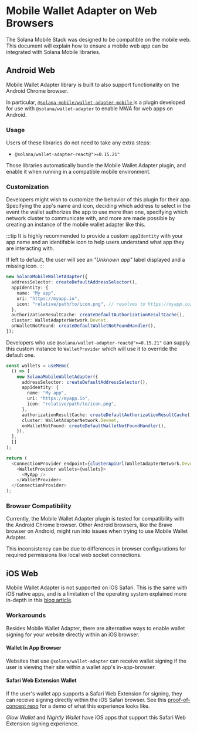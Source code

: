 # Mobile Wallet Adapter on Web Browsers

The Solana Mobile Stack was designed to be compatible on the mobile web. This document will
explain how to ensure a mobile web app can be integrated with Solana Mobile libraries.

## Android Web

Mobile Wallet Adapter library is built to also support functionality on the Android Chrome browser.

In particular, [`@solana-mobile/wallet-adapter-mobile` ](https://github.com/solana-mobile/mobile-wallet-adapter/tree/main/js/packages/wallet-adapter-mobile) is a plugin developed for use with `@solana/wallet-adapter` to enable MWA for web apps on Android.

### Usage

Users of these libraries do not need to take any extra steps:

- `@solana/wallet-adapter-react@">=0.15.21"`

Those libraries automatically bundle the Mobile Wallet Adapter plugin, and enable it when running in a compatible mobile environment.

### Customization

Developers might wish to customize the behavior of this plugin for their app. Specifying the app's name and icon, deciding which address to select in the event the wallet authorizes the app to use more than one, specifying which network cluster to communicate with, and more are made possible by creating an instance of the mobile wallet adapter like this.

:::tip
It is highly recommended to provide a custom `appIdentity` with your app name and an identifable icon to help
users understand what app they are interacting with.

If left to default, the user will see an _"Unknown app_" label displayed and a missing icon.
:::

```ts
new SolanaMobileWalletAdapter({
  addressSelector: createDefaultAddressSelector(),
  appIdentity: {
    name: "My app",
    uri: "https://myapp.io",
    icon: "relative/path/to/icon.png", // resolves to https://myapp.io/relative/path/to/icon.png
  },
  authorizationResultCache: createDefaultAuthorizationResultCache(),
  cluster: WalletAdapterNetwork.Devnet,
  onWalletNotFound: createDefaultWalletNotFoundHandler(),
});
```

Developers who use `@solana/wallet-adapter-react@">=0.15.21"` can supply this custom instance to `WalletProvider` which will use it to override the default one.

```ts
const wallets = useMemo(
  () => [
    new SolanaMobileWalletAdapter({
      addressSelector: createDefaultAddressSelector(),
      appIdentity: {
        name: "My app",
        uri: "https://myapp.io",
        icon: "relative/path/to/icon.png",
      },
      authorizationResultCache: createDefaultAuthorizationResultCache(),
      cluster: WalletAdapterNetwork.Devnet,
      onWalletNotFound: createDefaultWalletNotFoundHandler(),
    }),
  ],
  []
);

return (
  <ConnectionProvider endpoint={clusterApiUrl(WalletAdapterNetwork.Devnet)}>
    <WalletProvider wallets={wallets}>
      <MyApp />
    </WalletProvider>
  </ConnectionProvider>
);
```

### Browser Compatibility

Currently, the Mobile Wallet Adapter plugin is tested for compatibility with the Android Chrome browser. Other Android browsers, like the Brave browser on Android, might run into issues when trying to use Mobile Wallet Adapter.

This inconsistency can be due to differences in browser configurations for required permissions like local web socket connections.

## iOS Web

Mobile Wallet Adapter is not supported on iOS Safari. This is the same with iOS native apps, and is a limitation of the operating system explained more in-depth in this [blog article](/blog/ios-wallet-signing#mobile-wallet-adapter).

### Workarounds

Besides Mobile Wallet Adapter, there are alternative ways to enable wallet signing for your website directly within an iOS browser.

#### Wallet In App Browser

Websites that use `@solana/wallet-adapter` can receive wallet signing if the user is viewing their site within a wallet app's in-app-browser.

#### Safari Web Extension Wallet

If the user's wallet app supports a Safari Web Extension for signing, they can receive signing directly within the iOS Safari browser. See
this [proof-of-concept repo](https://github.com/solana-mobile/SolanaSafariWalletExtension) for a demo of what this experience looks like.

_Glow Wallet_ and _Nightly Wallet_ have iOS apps that support this Safari Web Extension signing experience.
